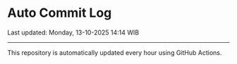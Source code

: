 # Auto Commit Log

Last updated: Monday, 13-10-2025 14:14 WIB

---

This repository is automatically updated every hour using GitHub Actions.
